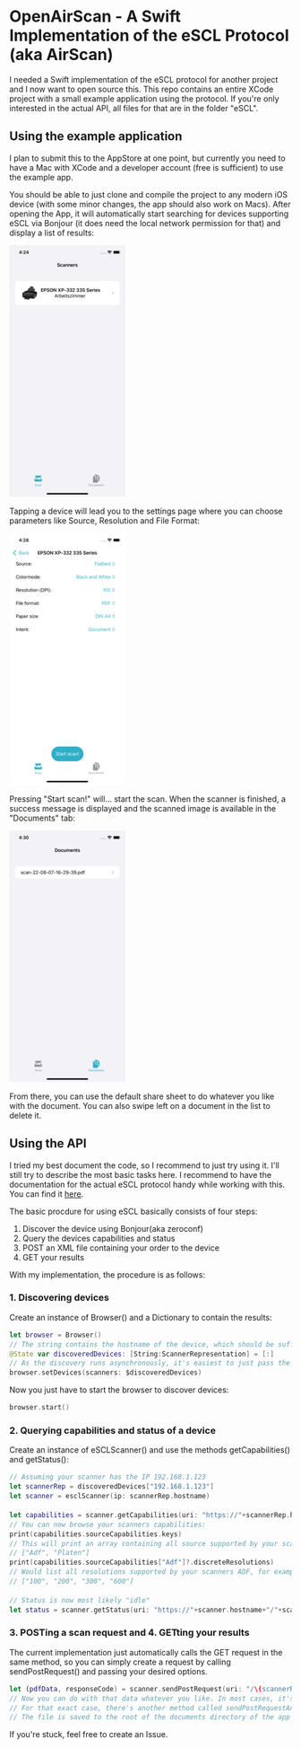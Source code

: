 #  OpenAirScan - A Swift Implementation of the eSCL Protocol (aka AirScan)

I needed a Swift implementation of the eSCL protocol for another project and I now want to open source this.
This repo contains an entire XCode project with a small example application using the protocol. 
If you're only interested in the actual API, all files for that are in the folder "eSCL".

## Using the example application

I plan to submit this to the AppStore at one point, but currently you need to have a Mac with XCode and a developer account (free is sufficient) to use the example app.

You should be able to just clone and compile the project to any modern iOS device (with some minor changes, the app should also work on Macs).
After opening the App, it will automatically start searching for devices supporting eSCL via Bonjour (it does need the local network permission for that) and display a list of results:

![View of the main screen of the example app](images/1.png)

Tapping a device will lead you to the settings page where you can choose parameters like Source, Resolution and File Format:

![View of the settings page for a device in the example app](images/2.png)

Pressing "Start scan!" will... start the scan. When the scanner is finished, a success message is displayed and the scanned image is available in the "Documents" tab:

![View of the documents tab in the example app](images/3.png)

From there, you can use the default share sheet to do whatever you like with the document. You can also swipe left on a document in the list to delete it.


## Using the API

I tried my best document the code, so I recommend to just try using it. I'll still try to describe the most basic tasks here.
I recommend to have the documentation for the actual eSCL protocol handy while working with this. You can find it [here](https://mopria.org/spec-download).

The basic procdure for using eSCL basically consists of four steps:
1. Discover the device using Bonjour(aka zeroconf)
2. Query the devices capabilities and status
3. POST an XML file containing your order to the device
4. GET your results

With my implementation, the procedure is as follows:

### 1. Discovering devices

Create an instance of Browser() and a Dictionary to contain the results:
```swift
let browser = Browser()
// The string contains the hostname of the device, which should be sufficient to uniquely identify it.
@State var discoveredDevices: [String:ScannerRepresentation] = [:]
// As the discovery runs asynchronously, it's easiest to just pass the dictionary as binding
browser.setDevices(scanners: $discoveredDevices)
```
Now you just have to start the browser to discover devices:
```swift
browser.start()
```

### 2. Querying capabilities and status of a device

Create an instance of eSCLScanner() and use the methods getCapabilities() and getStatus():
```swift
// Assuming your scanner has the IP 192.168.1.123
let scannerRep = discoveredDevices["192.168.1.123"]
let scanner = esclScanner(ip: scannerRep.hostname)

let capabilities = scanner.getCapabilities(uri: "https://"+scannerRep.hostname+"/"+scannerRep.root+"/ScannerCapabilities")
// You can now browse your scanners capabilities:
print(capabilities.sourceCapabilities.keys)
// This will print an array containing all source supported by your scanner, for example:
// ["Adf", "Platen"]
print(capabilities.sourceCapabilities["Adf"]?.discreteResolutions)
// Would list all resolutions supported by your scanners ADF, for example:
// ["100", "200", "300", "600"]

// Status is now most likely "idle"
let status = scanner.getStatus(uri: "https://"+scanner.hostname+"/"+scanner.root+"/ScannerStatus")
```

### 3. POSTing a scan request and 4. GETting your results

The current implementation just automatically calls the GET request in the same method, so you can simply create a request by calling sendPostRequest() and passing your desired options.
```swift
let (pdfData, responseCode) = scanner.sendPostRequest(uri: "/\(scannerRep.root)/ScanJobs", resolution: "300", format: "application/pdf", version: capabilities.version, source: "Platen", width: 2480, height: 3508)
// Now you can do with that data whatever you like. In most cases, it's probably a good idea to store the data on disk.
// For that exact case, there's another method called sendPostRequestAndSaveFile(), which takes the same parameters but returns a URL to the file on disk instead of the data.
// The file is saved to the root of the documents directory of the app by default, a custom path can be specified using the filePath parameter though.
```

If you're stuck, feel free to create an Issue.
